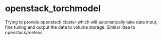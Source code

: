 # openstack_torchmodel
Trying to provide openstack cluster which will automatically take data input, fine tuning and output the data to volume storage. Similar idea to openstack/meteos
